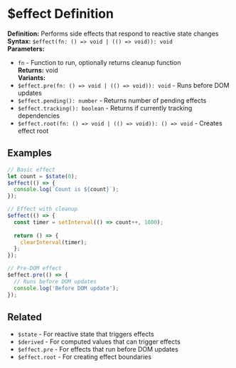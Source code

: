 # $effect Definition

**Definition:** Performs side effects that respond to reactive state changes  
**Syntax:** `$effect(fn: () => void | (() => void)): void`  
**Parameters:**
- `fn` - Function to run, optionally returns cleanup function  
**Returns:** void  
**Variants:**
- `$effect.pre(fn: () => void | (() => void)): void` - Runs before DOM updates
- `$effect.pending(): number` - Returns number of pending effects
- `$effect.tracking(): boolean` - Returns if currently tracking dependencies
- `$effect.root(fn: () => void | (() => void)): () => void` - Creates effect root  

## Examples

```js
// Basic effect
let count = $state(0);
$effect(() => {
  console.log(`Count is ${count}`);
});

// Effect with cleanup
$effect(() => {
  const timer = setInterval(() => count++, 1000);
  
  return () => {
    clearInterval(timer);
  };
});

// Pre-DOM effect
$effect.pre(() => {
  // Runs before DOM updates
  console.log('Before DOM update');
});
```

## Related
- `$state` - For reactive state that triggers effects
- `$derived` - For computed values that can trigger effects
- `$effect.pre` - For effects that run before DOM updates
- `$effect.root` - For creating effect boundaries
